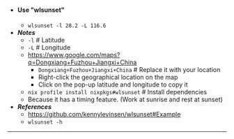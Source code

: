 - #### Use "wlsunset" 
    - `wlsunset -l 28.2 -L 116.6`
- ***Notes***
    - `-l` # Latitude
    - `-L` # Longitude
    - https://www.google.com/maps?q=Dongxiang+Fuzhou+Jiangxi+China
        - `Dongxiang+Fuzhou+Jiangxi+China` # Replace it with your location
        - Right-click the geographical location on the map
        - Click on the pop-up latitude and longitude to copy it
    - `nix profile install nixpkgs#wlsunset` # Install dependencies
    - Because it has a timing feature. (Work at sunrise and rest at sunset)
- ***References***
    - https://github.com/kennylevinsen/wlsunset#Example
    - `wlsunset -h`
- ---
